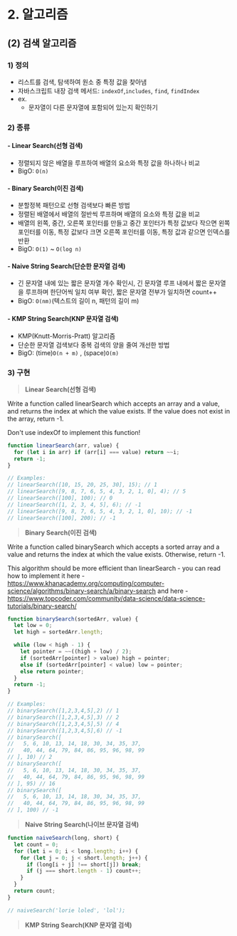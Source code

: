 # 2. 알고리즘

## (2) 검색 알고리즘

### 1) 정의

- 리스트를 검색, 탐색하여 원소 중 특정 값을 찾아냄
- 자바스크립트 내장 검색 메서드: `indexOf`,`includes`, `find`, `findIndex`
- ex.
  - 문자열이 다른 문자열에 포함되어 있는지 확인하기

### 2) 종류

#### - Linear Search(선형 검색)

- 정렬되지 않은 배열을 루프하여 배열의 요소와 특정 값을 하나하나 비교
- BigO: `O(n)`

#### - Binary Search(이진 검색)

- 분할정복 패턴으로 선형 검색보다 빠른 방법
- 정렬된 배열에서 배열의 절반씩 루프하며 배열의 요소와 특정 값을 비교
- 배열의 왼쪽, 중간, 오른쪽 포인터를 만들고 중간 포인터가 특정 값보다 작으면 왼쪽 포인터를 이동, 특정 값보다 크면 오른쪽 포인터를 이동, 특정 값과 같으면 인덱스를 반환
- BigO: `O(1)` ~ `O(log n)`

#### - Naive String Search(단순한 문자열 검색)

- 긴 문자열 내에 있는 짧은 문자열 개수 확인시, 긴 문자열 루프 내에서 짧은 문자열을 루프하며 한단어씩 일치 여부 확인, 짧은 문자열 전부가 일치하면 count++
- BigO: `O(nm)`(텍스트의 길이 n, 패턴의 길이 m)

#### - KMP String Search(KNP 문자열 검색)

- KMP(Knutt-Morris-Pratt) 알고리즘
- 단순한 문자열 검색보다 중복 검색의 양을 줄여 개선한 방법
- BigO: (time)`O(n + m)` , (space)`O(m)`

### 3) 구현

> **Linear Search(선형 검색)**

Write a function called linearSearch which accepts an array and a value, and returns the index at which the value exists. If the value does not exist in the array, return -1.

Don't use indexOf to implement this function!

```ts
function linearSearch(arr, value) {
  for (let i in arr) if (arr[i] === value) return ~~i;
  return -1;
}

// Examples:
// linearSearch([10, 15, 20, 25, 30], 15); // 1
// linearSearch([9, 8, 7, 6, 5, 4, 3, 2, 1, 0], 4); // 5
// linearSearch([100], 100); // 0
// linearSearch([1, 2, 3, 4, 5], 6); // -1
// linearSearch([9, 8, 7, 6, 5, 4, 3, 2, 1, 0], 10); // -1
// linearSearch([100], 200); // -1
```

> **Binary Search(이진 검색)**

Write a function called binarySearch which accepts a sorted array and a value and returns the index at which the value exists. Otherwise, return -1.

This algorithm should be more efficient than linearSearch - you can read how to implement it here - https://www.khanacademy.org/computing/computer-science/algorithms/binary-search/a/binary-search and here - https://www.topcoder.com/community/data-science/data-science-tutorials/binary-search/

```ts
function binarySearch(sortedArr, value) {
  let low = 0;
  let high = sortedArr.length;

  while (low < high - 1) {
    let pointer = ~~((high + low) / 2);
    if (sortedArr[pointer] > value) high = pointer;
    else if (sortedArr[pointer] < value) low = pointer;
    else return pointer;
  }
  return -1;
}

// Examples:
// binarySearch([1,2,3,4,5],2) // 1
// binarySearch([1,2,3,4,5],3) // 2
// binarySearch([1,2,3,4,5],5) // 4
// binarySearch([1,2,3,4,5],6) // -1
// binarySearch([
//   5, 6, 10, 13, 14, 18, 30, 34, 35, 37,
//   40, 44, 64, 79, 84, 86, 95, 96, 98, 99
// ], 10) // 2
// binarySearch([
//   5, 6, 10, 13, 14, 18, 30, 34, 35, 37,
//   40, 44, 64, 79, 84, 86, 95, 96, 98, 99
// ], 95) // 16
// binarySearch([
//   5, 6, 10, 13, 14, 18, 30, 34, 35, 37,
//   40, 44, 64, 79, 84, 86, 95, 96, 98, 99
// ], 100) // -1
```

> **Naive String Search(나이브 문자열 검색)**

```ts
function naiveSearch(long, short) {
  let count = 0;
  for (let i = 0; i < long.length; i++) {
    for (let j = 0; j < short.length; j++) {
      if (long[i + j] !== short[j]) break;
      if (j === short.length - 1) count++;
    }
  }
  return count;
}

// naiveSearch('lorie loled', 'lol');
```

> **KMP String Search(KNP 문자열 검색)**
